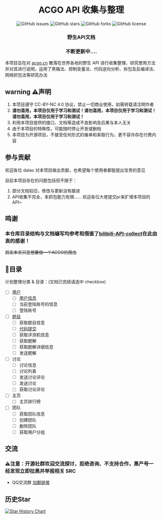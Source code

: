 <h1 align="center">ACGO API 收集与整理</h1>
<p align="center" class="shields">
    <a href="https://github.com/xiaosuyyds/ACGO-API-collect/issues" style="text-decoration:none">
        <img src="https://img.shields.io/github/issues/xiaosuyyds/ACGO-API-collect.svg" alt="GitHub issues"/>
    </a>
    <a href="https://github.com/xiaosuyyds/ACGO-API-collect/stargazers" style="text-decoration:none" >
        <img src="https://img.shields.io/github/stars/xiaosuyyds/ACGO-API-collect.svg" alt="GitHub stars"/>
    </a>
    <a href="https://github.com/xiaosuyyds/ACGO-API-collect/network" style="text-decoration:none" >
        <img src="https://img.shields.io/github/forks/xiaosuyyds/ACGO-API-collect.svg" alt="GitHub forks"/>
    </a>
    <!--
    <a href="https://github.com/xiaosuyyds/ACGO-API-collect/actions">
        <img src="https://img.shields.io/github/actions/workflow/status/xiaosuyyds/ACGO-API-collect/vuepress-deploy.yml">
    </a>
    -->
    <a href="https://github.com/xiaosuyyds/ACGO-API-collect/blob/master/LICENSE" style="text-decoration:none" >
        <img src="https://img.shields.io/badge/License-CC%20BY--NC%204.0-lightgrey.svg" alt="GitHub license"/>
    </a>
</p>

<!--
<p align="center" class="trendshift">
  <a href="https://trendshift.io/repositories/3218" target="_blank">
    <img src="https://trendshift.io/api/badge/repositories/3218" alt="xiaosuyyds%2FACGO-API-collect | Trendshift" style="width: 250px; height: 55px;" width="250" height="55"/>
  </a>
</p>
-->

<h3 align="center">野生API文档</h3>
<h3 align="center">不断更新中....</h3>

本项目旨在对 [acgo.cn](https://www.acgo.cn/) 散落在世界各地的野生 API 进行收集整理，研究使用方法并对其进行说明，运用了黑箱法、控制变量法、代码逆向分析、拆包及反编译法、网络抓包法等研究办法

## warning ⚠️声明

1. 本项目遵守 CC-BY-NC 4.0 协议，禁止一切商业使用，如需转载请注明作者
2. **请勿滥用，本项目仅用于学习和测试！请勿滥用，本项目仅用于学习和测试！请勿滥用，本项目仅用于学习和测试！**
3. 利用本项目提供的接口、文档等造成不良影响及后果与本人无关
4. 由于本项目的特殊性，可能随时停止开发或删档
5. 本项目为开源项目，不接受任何形式的催单和索取行为，更不容许存在付费内容

## 参与贡献

欢迎各位 dalao 对本项目做出贡献，也希望每个使用者都能提出宝贵的意见

目前本项目存在的问题包括但不限于：

1. 部分文档较旧，修改与更新没有跟进
2. API收集不完全，本抓包能力有限…… 欢迎各位大佬提交pr来扩增本项目的API~

## 鸣谢

### 本仓库目录结构与文档编写均参考和借鉴了[bilibili-API-collect](https://github.com/SocialSisterYi/bilibili-API-collect)在此由衷的感谢！
~~其实本来只是想要做一个ACGO的爬虫~~

## 🍴目录

计划整理分类 & 目录：(文档已完结请选中 checkbox)

- [ ] [用户](docs/user)
  - [ ] [用户信息](docs/user/user_info.md)
  - [ ] 当前登陆账号的信息
  - [ ] 登陆账号
- [ ] [题目](docs/question)
  - [ ] 获取题目信息
  - [ ] [代码提交](docs/question/submit_code.md)
  - [ ] 获取评测机信息
  - [ ] 获取题解
  - [ ] 获取题解详细信息
  - [ ] 发送题解
- [ ] 讨论
  - [ ] 讨论信息
  - [ ] 讨论列表
  - [ ] 发送讨论评论
  - [ ] 发送讨论
  - [ ] 获取讨论评论
- [ ] 主页
  - [ ] 主页排行榜
- [ ] 团队
  - [ ] 获取团队信息
  - [ ] 创建团队
  - [ ] 删除团队
  - [ ] 获取用户分组

## 交流

### ⚠注意：开源社群欢迎交流探讨，拒绝咨询、不支持合作，黑产号一经发现立即拉黑并举报相关 SRC

- QQ交流群 [加群链接](http://qm.qq.com/cgi-bin/qm/qr?_wv=1027&k=m7l22Rbe39Jpoe2MVwZBdR1GNJFCTSGO&authKey=qwwomxgR8Nudz7uVnuEj3R9mphn6%2FEVzMZ%2FviimtZKimuaJjdqsat%2FHbYuuvLNdN&noverify=0&group_code=830159613)

## 历史Star

[![Star History Chart](https://api.star-history.com/svg?repos=xiaosuyyds/ACGO-API-collect&type=Date)](https://star-history.com/#xiaosuyyds/ACGO-API-collect&Date)
